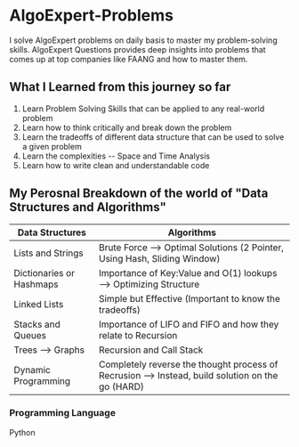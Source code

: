 # AlgoExpert-Problems
I solve AlgoExpert problems on daily basis to master my problem-solving skills. 
AlgoExpert Questions provides deep insights into problems that comes up at top companies like FAANG and how to master them.  

## What I Learned from this journey so far  

1. Learn Problem Solving Skills that can be applied to any real-world problem 
2. Learn how to think critically and break down the problem 
3. Learn the tradeoffs of different data structure that can be used to solve a given problem 
4. Learn the complexities -- Space and Time Analysis 
5. Learn how to write clean and understandable code 


## My Perosnal Breakdown of the world of "Data Structures and Algorithms" 

Data Structures | Algorithms
------------ | -------------
Lists and Strings | Brute Force --> Optimal Solutions (2 Pointer, Using Hash, Sliding Window)  
Dictionaries or Hashmaps | Importance of Key:Value and O(1) lookups --> Optimizing Structure
Linked Lists | Simple but Effective (Important to know the tradeoffs) 
Stacks and Queues | Importance of LIFO and FIFO and how they relate to Recursion 
Trees --> Graphs | Recursion and Call Stack  
Dynamic Programming | Completely reverse the thought process of Recrusion --> Instead, build solution on the go (HARD)



### Programming Language 
Python 
